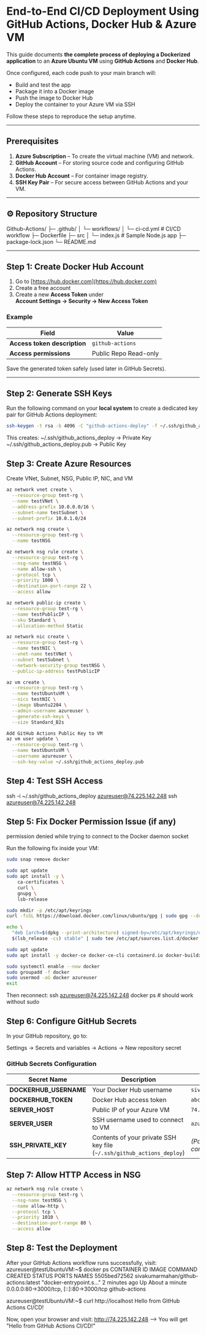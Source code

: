 # End-to-End CI/CD Deployment Using GitHub Actions, Docker Hub & Azure VM

This guide documents **the complete process of deploying a Dockerized application** to an **Azure Ubuntu VM** using **GitHub Actions** and **Docker Hub**.  

Once configured, each code push to your main branch will:
- Build and test the app
- Package it into a Docker image
- Push the image to Docker Hub
- Deploy the container to your Azure VM via SSH

Follow these steps to reproduce the setup anytime.

---

## Prerequisites

1. **Azure Subscription** – To create the virtual machine (VM) and network.
2. **GitHub Account** – For storing source code and configuring GitHub Actions.
3. **Docker Hub Account** – For container image registry.
4. **SSH Key Pair** – For secure access between GitHub Actions and your VM.

---

## ⚙️ Repository Structure

Github-Actions/
├─ .github/
│ └─ workflows/
│ └─ ci-cd.yml # CI/CD workflow
├─ Dockerfile
├─ src
│ └─ index.js # Sample Node.js app
├─ package-lock.json
└─ README.md


---

## Step 1: Create Docker Hub Account

1. Go to [https://hub.docker.com](https://hub.docker.com)
2. Create a free account
3. Create a new **Access Token** under  
   **Account Settings → Security → New Access Token**

### Example

| Field | Value |
|-------|--------|
| **Access token description** | `github-actions` |
| **Access permissions** | Public Repo Read-only |

Save the generated token safely (used later in GitHub Secrets).

---

## Step 2: Generate SSH Keys

Run the following command on your **local system** to create a dedicated key pair for GitHub Actions deployment:

```bash
ssh-keygen -t rsa -b 4096 -C "github-actions-deploy" -f ~/.ssh/github_actions_deploy
```

This creates:
~/.ssh/github_actions_deploy → Private Key
~/.ssh/github_actions_deploy.pub → Public Key

## Step 3: Create Azure Resources
Create VNet, Subnet, NSG, Public IP, NIC, and VM

```bash
az network vnet create \
  --resource-group test-rg \
  --name testVNet \
  --address-prefix 10.0.0.0/16 \
  --subnet-name testSubnet \
  --subnet-prefix 10.0.1.0/24
```

```bash
az network nsg create \
  --resource-group test-rg \
  --name testNSG
```

```bash
az network nsg rule create \
  --resource-group test-rg \
  --nsg-name testNSG \
  --name allow-ssh \
  --protocol tcp \
  --priority 1000 \
  --destination-port-range 22 \
  --access allow
```

```bash
az network public-ip create \
  --resource-group test-rg \
  --name testPublicIP \
  --sku Standard \
  --allocation-method Static
```

```bash
az network nic create \
  --resource-group test-rg \
  --name testNIC \
  --vnet-name testVNet \
  --subnet testSubnet \
  --network-security-group testNSG \
  --public-ip-address testPublicIP
```

```bash
az vm create \
  --resource-group test-rg \
  --name testUbuntuVM \
  --nics testNIC \
  --image Ubuntu2204 \
  --admin-username azureuser \
  --generate-ssh-keys \
  --size Standard_B2s
```

```bash
Add GitHub Actions Public Key to VM
az vm user update \
  --resource-group test-rg \
  --name testUbuntuVM \
  --username azureuser \
  --ssh-key-value ~/.ssh/github_actions_deploy.pub
```

## Step 4: Test SSH Access
ssh -i ~/.ssh/github_actions_deploy azureuser@74.225.142.248
ssh azureuser@74.225.142.248

## Step 5: Fix Docker Permission Issue (if any)
permission denied while trying to connect to the Docker daemon socket

Run the following fix inside your VM:

```bash
sudo snap remove docker

sudo apt update
sudo apt install -y \
    ca-certificates \
    curl \
    gnupg \
    lsb-release

sudo mkdir -p /etc/apt/keyrings
curl -fsSL https://download.docker.com/linux/ubuntu/gpg | sudo gpg --dearmor -o /etc/apt/keyrings/docker.gpg

echo \
  "deb [arch=$(dpkg --print-architecture) signed-by=/etc/apt/keyrings/docker.gpg] https://download.docker.com/linux/ubuntu \
  $(lsb_release -cs) stable" | sudo tee /etc/apt/sources.list.d/docker.list > /dev/null

sudo apt update
sudo apt install -y docker-ce docker-ce-cli containerd.io docker-buildx-plugin docker-compose-plugin

sudo systemctl enable --now docker
sudo groupadd -f docker
sudo usermod -aG docker azureuser
exit
```

Then reconnect:
ssh azureuser@74.225.142.248
docker ps   # should work without sudo

## Step 6: Configure GitHub Secrets

In your GitHub repository, go to:

Settings → Secrets and variables → Actions → New repository secret
### GitHub Secrets Configuration

| Secret Name | Description | Example |
|--------------|--------------|----------|
| **DOCKERHUB_USERNAME** | Your Docker Hub username | `sivakumarmahan` |
| **DOCKERHUB_TOKEN** | Docker Hub access token | `abcdefghijklmno` |
| **SERVER_HOST** | Public IP of your Azure VM | `74.225.142.248` |
| **SERVER_USER** | SSH username used to connect to VM | `azureuser` |
| **SSH_PRIVATE_KEY** | Contents of your private SSH key file (`~/.ssh/github_actions_deploy`) | *(Paste full key content here)* |

## Step 7: Allow HTTP Access in NSG

```bash
az network nsg rule create \
  --resource-group test-rg \
  --nsg-name testNSG \
  --name allow-http \
  --protocol tcp \
  --priority 1010 \
  --destination-port-range 80 \
  --access allow
```

## Step 8: Test the Deployment

After your GitHub Actions workflow runs successfully, visit:
azureuser@testUbuntuVM:~$ docker ps
CONTAINER ID   IMAGE                                  COMMAND                  CREATED         STATUS              PORTS                                     NAMES
5505bed72562   sivakumarmahan/github-actions:latest   "docker-entrypoint.s…"   2 minutes ago   Up About a minute   0.0.0.0:80->3000/tcp, [::]:80->3000/tcp   github-actions

azureuser@testUbuntuVM:~$ curl http://localhost
Hello from GitHub Actions CI/CD!

Now, open your browser and visit: http://74.225.142.248 --> You will get "Hello from GitHub Actions CI/CD!"
